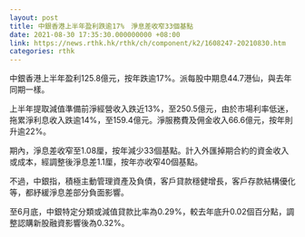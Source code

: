 ```yaml
---
layout: post
title: 中銀香港上半年盈利跌逾17%　淨息差收窄33個基點
date: 2021-08-30 17:35:30.000000000 +08:00
link: https://news.rthk.hk/rthk/ch/component/k2/1608247-20210830.htm
categories: rthk
---
```


中銀香港上半年盈利125.8億元，按年跌逾17%。派每股中期息44.7港仙，與去年同期一樣。

上半年提取減值準備前淨經營收入跌近13%，至250.5億元，由於市場利率低迷，拖累淨利息收入跌逾14%，至159.4億元。淨服務費及佣金收入66.6億元，按年則升逾22%。

期內，淨息差收窄至1.08厘，按年減少33個基點。計入外匯掉期合約的資金收入或成本，經調整後淨息差1.1厘，按年亦收窄40個基點。

不過，中銀指，積極主動管理資產及負債，客戶貸款穩健增長，客戶存款結構優化等，都紓緩淨息差部分負面影響。

至6月底，中銀特定分類或減值貸款比率為0.29%，較去年底升0.02個百分點，調整認購新股融資影響後為0.32%。
